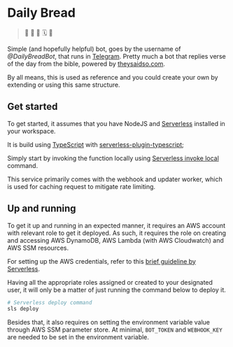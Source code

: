 # Daily Bread

> 🍞 🍷 📖 🗓 🤖

Simple (and hopefully helpful) bot, goes by the username of _@DailyBreadBot_, that runs in [Telegram](https://telegram.org). Pretty much a bot that replies verse of the day from the bible, powered by [theysaidso.com](https://theysaidso.com/api/bible).

By all means, this is used as reference and you could create your own by extending or using this same structure.

## Get started

To get started, it assumes that you have NodeJS and [Serverless](https://serverless.com) installed in your workspace.

It is build using [TypeScript](https://www.typescriptlang.org) with [serverless-plugin-typescript](https://github.com/prisma/serverless-plugin-typescript);

Simply start by invoking the function locally using [Serverless invoke local](https://serverless.com/framework/docs/providers/aws/cli-reference/invoke-local/) command.

This service primarily comes with the webhook and updater worker, which is used for caching request to mitigate rate limiting.

## Up and running

To get it up and running in an expected manner, it requires an AWS account with relevant role to get it deployed. As such, it requires the role on creating and accessing AWS DynamoDB, AWS Lambda (with AWS Cloudwatch) and AWS SSM resources.

For setting up the AWS credentials, refer to this [brief guideline by Serverless](https://serverless.com/framework/docs/providers/aws/guide/credentials/).

Having all the appropriate roles assigned or created to your designated user, it will only be a matter of just running the command below to deploy it.

```sh
# Serverless deploy command
sls deploy
```

Besides that, it also requires on setting the environment variable value through AWS SSM parameter store.
At minimal, `BOT_TOKEN` and `WEBHOOK_KEY` are needed to be set in the environment variable.

